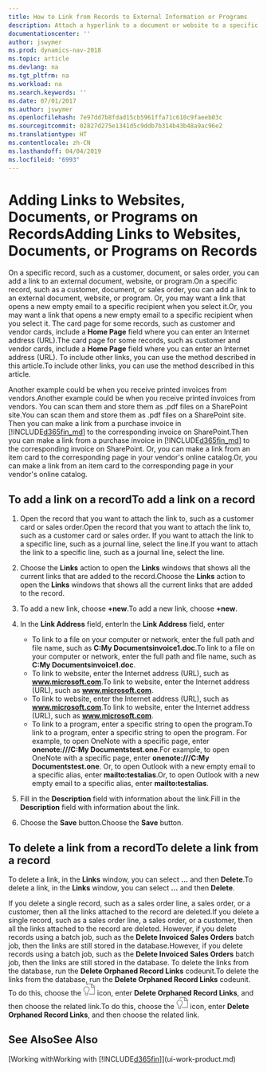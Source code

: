 ```yaml
---
title: How to Link from Records to External Information or Programs
description: Attach a hyperlink to a document or website to a specific record, such as a customer or document.
documentationcenter: ''
author: jswymer
ms.prod: dynamics-nav-2018
ms.topic: article
ms.devlang: na
ms.tgt_pltfrm: na
ms.workload: na
ms.search.keywords: ''
ms.date: 07/01/2017
ms.author: jswymer
ms.openlocfilehash: 7e97dd7b8fdad15cb5961ffa71c610c9faeeb03c
ms.sourcegitcommit: 02827d275e1341d5c9ddb7b314b43b48a9ac96e2
ms.translationtype: HT
ms.contentlocale: zh-CN
ms.lasthandoff: 04/04/2019
ms.locfileid: "6993"
---
```

# <a name="adding-links-to-websites-documents-or-programs-on-records"></a><span data-ttu-id="0eec9-103">Adding Links to Websites, Documents, or Programs on Records</span><span class="sxs-lookup"><span data-stu-id="0eec9-103">Adding Links to Websites, Documents, or Programs on Records</span></span>
<span data-ttu-id="0eec9-104">On a specific record, such as a customer, document, or sales order, you can add a link to an external document, website, or program.</span><span class="sxs-lookup"><span data-stu-id="0eec9-104">On a specific record, such as a customer, document, or sales order, you can add a link to an external document, website, or program.</span></span> <span data-ttu-id="0eec9-105">Or, you may want a link that opens a new empty email to a specific recipient when you select it.</span><span class="sxs-lookup"><span data-stu-id="0eec9-105">Or, you may want a link that opens a new empty email to a specific recipient when you select it.</span></span> <span data-ttu-id="0eec9-106">The card page for some records, such as customer and vendor cards, include a **Home Page** field where you can enter an Internet address (URL).</span><span class="sxs-lookup"><span data-stu-id="0eec9-106">The card page for some records, such as customer and vendor cards, include a **Home Page** field where you can enter an Internet address (URL).</span></span> <span data-ttu-id="0eec9-107">To include other links, you can use the method described in this article.</span><span class="sxs-lookup"><span data-stu-id="0eec9-107">To include other links, you can use the method described in this article.</span></span>

<span data-ttu-id="0eec9-108">Another example could be when you receive printed invoices from vendors.</span><span class="sxs-lookup"><span data-stu-id="0eec9-108">Another example could be when you receive printed invoices from vendors.</span></span> <span data-ttu-id="0eec9-109">You can scan them and store them as .pdf files on a SharePoint site.</span><span class="sxs-lookup"><span data-stu-id="0eec9-109">You can scan them and store them as .pdf files on a SharePoint site.</span></span> <span data-ttu-id="0eec9-110">Then you can make a link from a purchase invoice in [!INCLUDE[d365fin_md](includes/d365fin_md.md)] to the corresponding invoice on  SharePoint.</span><span class="sxs-lookup"><span data-stu-id="0eec9-110">Then you can make a link from a purchase invoice in [!INCLUDE[d365fin_md](includes/d365fin_md.md)] to the corresponding invoice on  SharePoint.</span></span> <span data-ttu-id="0eec9-111">Or, you can make a link from an item card to the corresponding page in your vendor's online catalog.</span><span class="sxs-lookup"><span data-stu-id="0eec9-111">Or, you can make a link from an item card to the corresponding page in your vendor's online catalog.</span></span>
  
## <a name="to-add-a-link-on-a-record"></a><span data-ttu-id="0eec9-112">To add a link on a record</span><span class="sxs-lookup"><span data-stu-id="0eec9-112">To add a link on a record</span></span>   
  
1. <span data-ttu-id="0eec9-113">Open the record that you want to attach the link to, such as a customer card or sales order.</span><span class="sxs-lookup"><span data-stu-id="0eec9-113">Open the record that you want to attach the link to, such as a customer card or sales order.</span></span> <span data-ttu-id="0eec9-114">If you want to attach the link to a specific line, such as a journal line, select the line.</span><span class="sxs-lookup"><span data-stu-id="0eec9-114">If you want to attach the link to a specific line, such as a journal line, select the line.</span></span>  
  
2. <span data-ttu-id="0eec9-115">Choose the **Links** action to open the **Links** windows that shows all the current links that are added to the record.</span><span class="sxs-lookup"><span data-stu-id="0eec9-115">Choose the **Links** action to open the **Links** windows that shows all the current links that are added to the record.</span></span>

3. <span data-ttu-id="0eec9-116">To add a new link, choose **+new**.</span><span class="sxs-lookup"><span data-stu-id="0eec9-116">To add a new link, choose **+new**.</span></span> 
  
4. <span data-ttu-id="0eec9-117">In the **Link Address** field, enter</span><span class="sxs-lookup"><span data-stu-id="0eec9-117">In the **Link Address** field, enter</span></span>

   - <span data-ttu-id="0eec9-118">To link to a file on your computer or network, enter the full path and file name, such as  **C:My Documentsinvoice1.doc**.</span><span class="sxs-lookup"><span data-stu-id="0eec9-118">To link to a file on your computer or network, enter the full path and file name, such as  **C:My Documentsinvoice1.doc**.</span></span>
   - <span data-ttu-id="0eec9-119">To link to website, enter the Internet address (URL), such as <strong>www.microsoft.com</strong>.</span><span class="sxs-lookup"><span data-stu-id="0eec9-119">To link to website, enter the Internet address (URL), such as <strong>www.microsoft.com</strong>.</span></span> 
   - <span data-ttu-id="0eec9-120">To link to website, enter the Internet address (URL), such as <strong>www.microsoft.com</strong>.</span><span class="sxs-lookup"><span data-stu-id="0eec9-120">To link to website, enter the Internet address (URL), such as <strong>www.microsoft.com</strong>.</span></span> 
   - <span data-ttu-id="0eec9-121">To link to a program, enter a specific string to open the program.</span><span class="sxs-lookup"><span data-stu-id="0eec9-121">To link to a program, enter a specific string to open the program.</span></span> <span data-ttu-id="0eec9-122">For example, to open OneNote with a specific page, enter **onenote:///C:My Documentstest.one**.</span><span class="sxs-lookup"><span data-stu-id="0eec9-122">For example, to open OneNote with a specific page, enter **onenote:///C:My Documentstest.one**.</span></span> <span data-ttu-id="0eec9-123">Or, to open Outlook with a new empty email to a specific alias, enter **mailto:testalias**.</span><span class="sxs-lookup"><span data-stu-id="0eec9-123">Or, to open Outlook with a new empty email to a specific alias, enter **mailto:testalias**.</span></span>  
  
5. <span data-ttu-id="0eec9-124">Fill in the **Description** field with information about the link.</span><span class="sxs-lookup"><span data-stu-id="0eec9-124">Fill in the **Description** field with information about the link.</span></span>  
  
6. <span data-ttu-id="0eec9-125">Choose the **Save** button.</span><span class="sxs-lookup"><span data-stu-id="0eec9-125">Choose the **Save** button.</span></span>  
  
## <a name="to-delete-a-link-from-a-record"></a><span data-ttu-id="0eec9-126">To delete a link from a record</span><span class="sxs-lookup"><span data-stu-id="0eec9-126">To delete a link from a record</span></span>  
  
<span data-ttu-id="0eec9-127">To delete a link, in the **Links** window, you can select **...** and then **Delete**.</span><span class="sxs-lookup"><span data-stu-id="0eec9-127">To delete a link, in the **Links** window, you can select **...** and then **Delete**.</span></span>

<span data-ttu-id="0eec9-128">If you delete a single record, such as a sales order line, a sales order, or a customer, then all the links attached to the record are deleted.</span><span class="sxs-lookup"><span data-stu-id="0eec9-128">If you delete a single record, such as a sales order line, a sales order, or a customer, then all the links attached to the record are deleted.</span></span> <span data-ttu-id="0eec9-129">However, if you delete records using a batch job, such as the **Delete Invoiced Sales Orders** batch job, then the links are still stored in the database.</span><span class="sxs-lookup"><span data-stu-id="0eec9-129">However, if you delete records using a batch job, such as the **Delete Invoiced Sales Orders** batch job, then the links are still stored in the database.</span></span> <span data-ttu-id="0eec9-130">To delete the links from the database, run the **Delete Orphaned Record Links** codeunit.</span><span class="sxs-lookup"><span data-stu-id="0eec9-130">To delete the links from the database, run the **Delete Orphaned Record Links** codeunit.</span></span> <span data-ttu-id="0eec9-131">To do this, choose the ![Search for Page or Report](media/ui-search/search_small.png "Search for Page or Report icon") icon, enter **Delete Orphaned Record Links**, and then choose the related link.</span><span class="sxs-lookup"><span data-stu-id="0eec9-131">To do this, choose the ![Search for Page or Report](media/ui-search/search_small.png "Search for Page or Report icon") icon, enter **Delete Orphaned Record Links**, and then choose the related link.</span></span>   
  
<!-- ### To run delete orphaned record links  
  
1.  Choose the ![Search for Page or Report](media/ui-search/search_small.png "Search for Page or Report icon") icon, enter **Data Deletion**, and then choose the related link.  
  
2.  On the **Data Deletion** page, choose **Tasks**, and then choose **Delete Orphaned Record Links**.  -->
  
## <a name="see-also"></a><span data-ttu-id="0eec9-132">See Also</span><span class="sxs-lookup"><span data-stu-id="0eec9-132">See Also</span></span>  
[<span data-ttu-id="0eec9-133">Working with</span><span class="sxs-lookup"><span data-stu-id="0eec9-133">Working with</span></span> [!INCLUDE[d365fin](includes/d365fin_md.md)]](ui-work-product.md)  